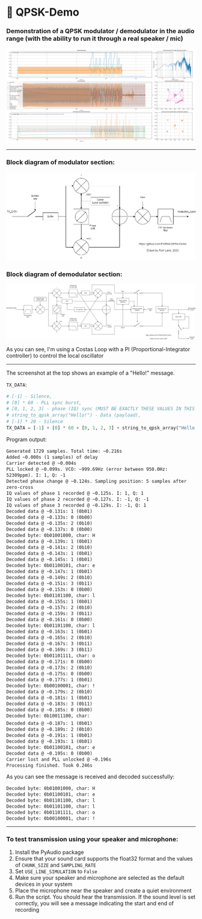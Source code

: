 # 📡 QPSK-Demo
### Demonstration of a QPSK modulator / demodulator in the audio range (with the ability to run it through a real speaker / mic)

![](plot.png)

----------

### Block diagram of modulator section:

![](drawio/modulator.png)

### Block diagram of demodulator section:

![](drawio/demodulator.png)

As you can see, I'm using a Costas Loop with a PI (Proportional-Integrator controller) to control the local oscillator

----------

The screenshot at the top shows an example of a "Hello!" message.

`TX_DATA`:
```python
# [-1] - Silence,
# [0] * 60 - PLL sync burst,
# [0, 1, 2, 3] - phase (IQ) sync (MUST BE EXACTLY THESE VALUES IN THIS ORDER),
# string_to_qpsk_array("Hello!") - Data (payload),
# [-1] * 20 - Silence
TX_DATA = [-1] + [0] * 60 + [0, 1, 2, 3] + string_to_qpsk_array("Hello!") + [-1] * 20
```

Program output:
```
Generated 1729 samples. Total time: ~0.216s
Added ~0.000s (1 samples) of delay
Carrier detected @ ~0.004s
PLL locked @ ~0.099s. VCO: ~999.69Hz (error between 950.0Hz: 52309ppm). I: 1, Q: -1
Detected phase change @ ~0.124s. Sampling position: 5 samples after zero-cross
IQ values of phase 1 recorded @ ~0.125s. I: 1, Q: 1
IQ values of phase 2 recorded @ ~0.127s. I: -1, Q: -1
IQ values of phase 3 recorded @ ~0.129s. I: -1, Q: 1
Decoded data @ ~0.131s: 1 (0b01)
Decoded data @ ~0.133s: 0 (0b00)
Decoded data @ ~0.135s: 2 (0b10)
Decoded data @ ~0.137s: 0 (0b00)
Decoded byte: 0b01001000, char: H
Decoded data @ ~0.139s: 1 (0b01)
Decoded data @ ~0.141s: 2 (0b10)
Decoded data @ ~0.143s: 1 (0b01)
Decoded data @ ~0.145s: 1 (0b01)
Decoded byte: 0b01100101, char: e
Decoded data @ ~0.147s: 1 (0b01)
Decoded data @ ~0.149s: 2 (0b10)
Decoded data @ ~0.151s: 3 (0b11)
Decoded data @ ~0.153s: 0 (0b00)
Decoded byte: 0b01101100, char: l
Decoded data @ ~0.155s: 1 (0b01)
Decoded data @ ~0.157s: 2 (0b10)
Decoded data @ ~0.159s: 3 (0b11)
Decoded data @ ~0.161s: 0 (0b00)
Decoded byte: 0b01101100, char: l
Decoded data @ ~0.163s: 1 (0b01)
Decoded data @ ~0.165s: 2 (0b10)
Decoded data @ ~0.167s: 3 (0b11)
Decoded data @ ~0.169s: 3 (0b11)
Decoded byte: 0b01101111, char: o
Decoded data @ ~0.171s: 0 (0b00)
Decoded data @ ~0.173s: 2 (0b10)
Decoded data @ ~0.175s: 0 (0b00)
Decoded data @ ~0.177s: 1 (0b01)
Decoded byte: 0b00100001, char: !
Decoded data @ ~0.179s: 2 (0b10)
Decoded data @ ~0.181s: 1 (0b01)
Decoded data @ ~0.183s: 3 (0b11)
Decoded data @ ~0.185s: 0 (0b00)
Decoded byte: 0b10011100, char: 
Decoded data @ ~0.187s: 1 (0b01)
Decoded data @ ~0.189s: 2 (0b10)
Decoded data @ ~0.191s: 1 (0b01)
Decoded data @ ~0.193s: 1 (0b01)
Decoded byte: 0b01100101, char: e
Decoded data @ ~0.195s: 0 (0b00)
Carrier lost and PLL unlocked @ ~0.196s
Processing finished. Took 0.246s
```

As you can see the message is received and decoded successfully:
```
Decoded byte: 0b01001000, char: H
Decoded byte: 0b01100101, char: e
Decoded byte: 0b01101100, char: l
Decoded byte: 0b01101100, char: l
Decoded byte: 0b01101111, char: o
Decoded byte: 0b00100001, char: !
```

----------

### To test transmission using your speaker and microphone:

1. Install the PyAudio package
2. Ensure that your sound card supports the float32 format and the values of `CHUNK_SIZE` and `SAMPLING_RATE`
3. Set `USE_LINE_SIMULATION` to `False`
4. Make sure your speaker and microphone are selected as the default devices in your system
5. Place the microphone near the speaker and create a quiet environment
6. Run the script. You should hear the transmission. If the sound level is set correctly, you will see a message indicating the start and end of recording

